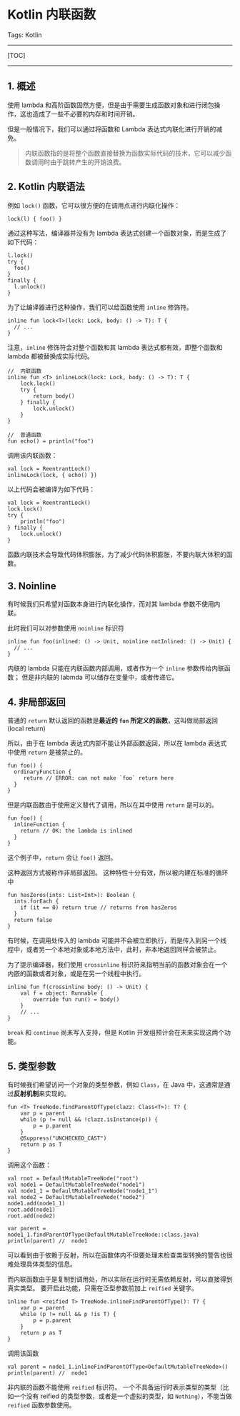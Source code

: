 # Kotlin 内联函数

Tags: Kotlin

---

[TOC]

---

## 1. 概述

使用 lambda 和高阶函数固然方便，但是由于需要生成函数对象和进行闭包操作，这也造成了一些不必要的内存和时间开销。

但是一般情况下，我们可以通过将函数和 Lambda 表达式内联化进行开销的减免。

> 内联函数指的是将整个函数直接替换为函数实际代码的技术，它可以减少函数调用时由于跳转产生的开销浪费。

## 2. Kotlin 内联语法

例如 `lock()` 函数，它可以很方便的在调用点进行内联化操作：

```
lock(l) { foo() }
```

通过这种写法，编译器并没有为 lambda 表达式创建一个函数对象，而是生成了如下代码：

```
l.lock()
try {
  foo()
}
finally {
  l.unlock()
}
```

为了让编译器进行这种操作，我们可以给函数使用 `inline` 修饰符。

```
inline fun lock<T>(lock: Lock, body: () -> T): T {
  // ...
}
```

注意，`inline` 修饰符会对整个函数和其 lambda 表达式都有效，即整个函数和 lambda 都被替换成实际代码。

```
//  内联函数
inline fun <T> inlineLock(lock: Lock, body: () -> T): T {
    lock.lock()
    try {
        return body()
    } finally {
        lock.unlock()
    }
}

//  普通函数
fun echo() = println("foo")
```

调用该内联函数：

```
val lock = ReentrantLock()
inlineLock(lock, { echo() })
```

以上代码会被编译为如下代码：

```
val lock = ReentrantLock()
lock.lock()
try {
    println("foo")
} finally {
    lock.unlock()
}
```

函数内联技术会导致代码体积膨胀，为了减少代码体积膨胀，不要内联大体积的函数。

## 3. Noinline

有时候我们只希望对函数本身进行内联化操作，而对其 lambda 参数不使用内联。

此时我们可以对参数使用 `noinline` 标识符

```
inline fun foo(inlined: () -> Unit, noinline notInlined: () -> Unit) {
  // ...
}
```

内联的 lambda 只能在内联函数内部调用，或者作为一个 `inline` 参数传给内联函数；
但是非内联的 labmda 可以储存在变量中，或者传递它。

## 4. 非局部返回

普通的 `return` 默认返回的函数是**最近的 `fun` 所定义的函数**，这叫做局部返回(local return)

所以，由于在 lambda 表达式内部不能让外部函数返回，所以在 lambda 表达式中使用 `return` 是被禁止的。

```
fun foo() {
  ordinaryFunction {
     return // ERROR: can not make `foo` return here
  }
}
```

但是内联函数由于使用定义替代了调用，所以在其中使用 `return` 是可以的。

```
fun foo() {
  inlineFunction {
    return // OK: the lambda is inlined
  }
}
```

这个例子中，`return` 会让 `foo()` 返回。

这种返回方式被称作非局部返回。
这种特性十分有效，所以被内建在标准的循环中

```
fun hasZeros(ints: List<Int>): Boolean {
  ints.forEach {
    if (it == 0) return true // returns from hasZeros
  }
  return false
}
```

有时候，在调用处传入的 lambda 可能并不会被立即执行，而是传入到另一个线程中，或者另一个本地对象或本地方法中，此时，非本地返回同样会被禁止。

为了提示编译器，我们使用 `crossinline` 标识符来指明当前的函数对象会在一个内嵌的函数或者对象，或是在另一个线程中执行。

```
inline fun f(crossinline body: () -> Unit) {
    val f = object: Runnable {
        override fun run() = body()
    }
    // ...
}
```

`break` 和 `continue` 尚未写入支持，但是 Kotlin 开发组预计会在未来实现这两个功能。

## 5. 类型参数

有时候我们希望访问一个对象的类型参数，例如 `Class`，在 Java 中，这通常是通过**反射机制**来实现的。

```
fun <T> TreeNode.findParentOfType(clazz: Class<T>): T? {
    var p = parent
    while (p != null && !clazz.isInstance(p)) {
        p = p.parent
    }
    @Suppress("UNCHECKED_CAST")
    return p as T
}
```

调用这个函数：

```
val root = DefaultMutableTreeNode("root")
val node1 = DefaultMutableTreeNode("node1")
val node1_1 = DefaultMutableTreeNode("node1_1")
val node2 = DefaultMutableTreeNode("node2")
node1.add(node1_1)
root.add(node1)
root.add(node2)

var parent = node1_1.findParentOfType(DefaultMutableTreeNode::class.java)
println(parent) //  node1
```

可以看到由于依赖于反射，所以在函数体内不但要处理未检查类型转换的警告也很难处理具体类型的信息。

而内联函数由于是复制到调用处，所以实际在运行时无需依赖反射，可以直接得到真实类型。
要开启此功能，只需在泛型参数前加上 `reified` 关键字。

```
inline fun <reified T> TreeNode.inlineFindParentOfType(): T? {
    var p = parent
    while (p != null && p !is T) {
        p = p.parent
    }
    return p as T
}
```

调用该函数

```
val parent = node1_1.inlineFindParentOfType<DefaultMutableTreeNode>()
println(parent) //  node1
```

非内联的函数不能使用 `reified` 标识符。
一个不具备运行时表示类型的类型（比如一个没有 reified 的类型参数，或者是一个虚拟的类型，如 `Nothing`），不能当做 `reified` 函数参数使用。





